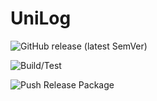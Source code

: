 
# UniLog

![GitHub release (latest SemVer)](https://img.shields.io/github/v/release/Apian-Framework/UniLog?label=Latest%20Release)



![Build/Test](https://github.com/Apian-Framework/UniLog/workflows/Build-Test/badge.svg?label=foo)

![Push Release Package](https://github.com/Apian-Framework/UniLog/workflows/Push%20Release%20Package/badge.svg)

